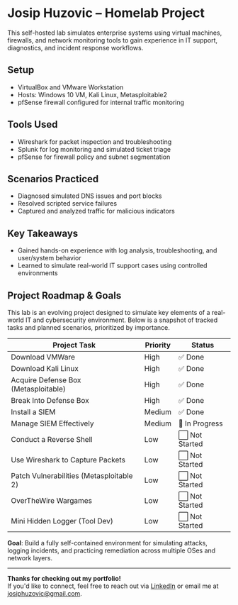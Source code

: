 # Josip Huzovic – Homelab Project

This self-hosted lab simulates enterprise systems using virtual machines, firewalls, and network monitoring tools to gain experience in IT support, diagnostics, and incident response workflows.

## Setup
- VirtualBox and VMware Workstation
- Hosts: Windows 10 VM, Kali Linux, Metasploitable2
- pfSense firewall configured for internal traffic monitoring

## Tools Used
- Wireshark for packet inspection and troubleshooting
- Splunk for log monitoring and simulated ticket triage
- pfSense for firewall policy and subnet segmentation

## Scenarios Practiced
- Diagnosed simulated DNS issues and port blocks
- Resolved scripted service failures
- Captured and analyzed traffic for malicious indicators

## Key Takeaways
- Gained hands-on experience with log analysis, troubleshooting, and user/system behavior
- Learned to simulate real-world IT support cases using controlled environments

## Project Roadmap & Goals

This lab is an evolving project designed to simulate key elements of a real-world IT and cybersecurity environment. Below is a snapshot of tracked tasks and planned scenarios, prioritized by importance.

| Project Task                             | Priority | Status       |
|------------------------------------------|----------|--------------|
| Download VMWare                          | High     | ✅ Done       |
| Download Kali Linux                      | High     | ✅ Done       |
| Acquire Defense Box (Metasploitable)     | High     | ✅ Done       |
| Break Into Defense Box                   | High     | ✅ Done       |
| Install a SIEM                           | Medium   | ✅ Done       |
| Manage SIEM Effectively                  | Medium   | 🔄 In Progress |
| Conduct a Reverse Shell                  | Low      | ⬜ Not Started |
| Use Wireshark to Capture Packets         | Low      | ⬜ Not Started |
| Patch Vulnerabilities (Metasploitable 2) | Low      | ⬜ Not Started |
| OverTheWire Wargames                     | Low      | ⬜ Not Started |
| Mini Hidden Logger (Tool Dev)            | Low      | ⬜ Not Started |

**Goal**: Build a fully self-contained environment for simulating attacks, logging incidents, and practicing remediation across multiple OSes and network layers.

---

**Thanks for checking out my portfolio!**  
If you'd like to connect, feel free to reach out via [LinkedIn](https://www.linkedin.com/in/josip-huzovic/) or email me at josiphuzovic@gmail.com.
